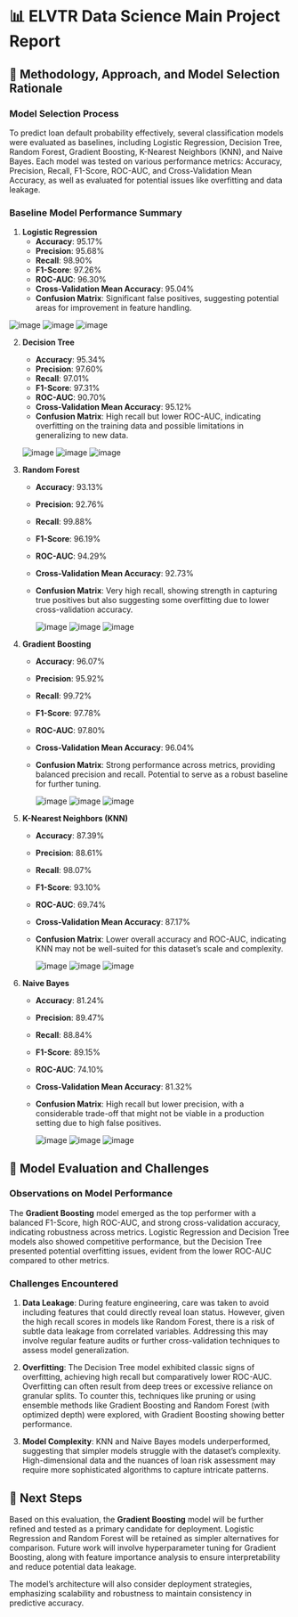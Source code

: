 # 📊 ELVTR Data Science Main Project Report

## 🧠 Methodology, Approach, and Model Selection Rationale

### Model Selection Process
To predict loan default probability effectively, several classification models were evaluated as baselines, including Logistic Regression, Decision Tree, Random Forest, Gradient Boosting, K-Nearest Neighbors (KNN), and Naive Bayes. Each model was tested on various performance metrics: Accuracy, Precision, Recall, F1-Score, ROC-AUC, and Cross-Validation Mean Accuracy, as well as evaluated for potential issues like overfitting and data leakage.

### Baseline Model Performance Summary

1. **Logistic Regression**
   - **Accuracy**: 95.17%
   - **Precision**: 95.68%
   - **Recall**: 98.90%
   - **F1-Score**: 97.26%
   - **ROC-AUC**: 96.30%
   - **Cross-Validation Mean Accuracy**: 95.04%
   - **Confusion Matrix**: Significant false positives, suggesting potential areas for improvement in feature handling.

  ![image](https://github.com/user-attachments/assets/841f6e24-2e42-4708-b484-05d4adbefe86)
  ![image](https://github.com/user-attachments/assets/e8e4fe41-0521-402f-89d3-b97ce9d6da90)
  ![image](https://github.com/user-attachments/assets/a524526d-4950-4d8f-bbc6-e29c062a88a1)

2. **Decision Tree**
   - **Accuracy**: 95.34%
   - **Precision**: 97.60%
   - **Recall**: 97.01%
   - **F1-Score**: 97.31%
   - **ROC-AUC**: 90.70%
   - **Cross-Validation Mean Accuracy**: 95.12%
   - **Confusion Matrix**: High recall but lower ROC-AUC, indicating overfitting on the training data and possible limitations in generalizing to new data.
  
   ![image](https://github.com/user-attachments/assets/09d804e5-2378-4055-a974-f0b1009d70b0)
   ![image](https://github.com/user-attachments/assets/7d3cd1f1-66c1-4ad1-9b41-5bf816124a5e)
   ![image](https://github.com/user-attachments/assets/e996a0bb-497d-4111-bd18-392594a93698)

4. **Random Forest**
   - **Accuracy**: 93.13%
   - **Precision**: 92.76%
   - **Recall**: 99.88%
   - **F1-Score**: 96.19%
   - **ROC-AUC**: 94.29%
   - **Cross-Validation Mean Accuracy**: 92.73%
   - **Confusion Matrix**: Very high recall, showing strength in capturing true positives but also suggesting some overfitting due to lower cross-validation accuracy.

     ![image](https://github.com/user-attachments/assets/dae2264b-08f5-4c5b-a002-466ee724bd11)
     ![image](https://github.com/user-attachments/assets/a7efcaf9-6613-498b-b6ae-2f687abab556)
     ![image](https://github.com/user-attachments/assets/98bce0b9-381f-4696-9739-2e0cdad6a596)


5. **Gradient Boosting**
   - **Accuracy**: 96.07%
   - **Precision**: 95.92%
   - **Recall**: 99.72%
   - **F1-Score**: 97.78%
   - **ROC-AUC**: 97.80%
   - **Cross-Validation Mean Accuracy**: 96.04%
   - **Confusion Matrix**: Strong performance across metrics, providing balanced precision and recall. Potential to serve as a robust baseline for further tuning.
  
     ![image](https://github.com/user-attachments/assets/53405cc1-dfc8-4f18-bfe8-434846b640e0)
     ![image](https://github.com/user-attachments/assets/e277261f-ec99-4b4d-8807-08cd09802ac9)
     ![image](https://github.com/user-attachments/assets/a26d32f6-9e4b-4f5e-834a-93ae45603b77)


6. **K-Nearest Neighbors (KNN)**
   - **Accuracy**: 87.39%
   - **Precision**: 88.61%
   - **Recall**: 98.07%
   - **F1-Score**: 93.10%
   - **ROC-AUC**: 69.74%
   - **Cross-Validation Mean Accuracy**: 87.17%
   - **Confusion Matrix**: Lower overall accuracy and ROC-AUC, indicating KNN may not be well-suited for this dataset’s scale and complexity.
  
     ![image](https://github.com/user-attachments/assets/3e1d5545-b17e-4883-bb94-7e22a075a273)
     ![image](https://github.com/user-attachments/assets/60df92ee-83f2-4093-bf1c-37f3e2c5ffa1)
     ![image](https://github.com/user-attachments/assets/4890a68c-e7f3-4347-8913-284411df1551)


7. **Naive Bayes**
   - **Accuracy**: 81.24%
   - **Precision**: 89.47%
   - **Recall**: 88.84%
   - **F1-Score**: 89.15%
   - **ROC-AUC**: 74.10%
   - **Cross-Validation Mean Accuracy**: 81.32%
   - **Confusion Matrix**: High recall but lower precision, with a considerable trade-off that might not be viable in a production setting due to high false positives.
  
     ![image](https://github.com/user-attachments/assets/04b791f0-ecfb-459d-b7e5-86edb458400c)
     ![image](https://github.com/user-attachments/assets/0fa2d76e-7aa1-4702-83cb-9160d441e60d)
     ![image](https://github.com/user-attachments/assets/da3acf0e-a10f-4a1f-bed7-f30fecc2971f)


## 📝 Model Evaluation and Challenges

### Observations on Model Performance
The **Gradient Boosting** model emerged as the top performer with a balanced F1-Score, high ROC-AUC, and strong cross-validation accuracy, indicating robustness across metrics. Logistic Regression and Decision Tree models also showed competitive performance, but the Decision Tree presented potential overfitting issues, evident from the lower ROC-AUC compared to other metrics.

### Challenges Encountered
1. **Data Leakage**: During feature engineering, care was taken to avoid including features that could directly reveal loan status. However, given the high recall scores in models like Random Forest, there is a risk of subtle data leakage from correlated variables. Addressing this may involve regular feature audits or further cross-validation techniques to assess model generalization.

2. **Overfitting**: The Decision Tree model exhibited classic signs of overfitting, achieving high recall but comparatively lower ROC-AUC. Overfitting can often result from deep trees or excessive reliance on granular splits. To counter this, techniques like pruning or using ensemble methods like Gradient Boosting and Random Forest (with optimized depth) were explored, with Gradient Boosting showing better performance.

3. **Model Complexity**: KNN and Naive Bayes models underperformed, suggesting that simpler models struggle with the dataset’s complexity. High-dimensional data and the nuances of loan risk assessment may require more sophisticated algorithms to capture intricate patterns.

## 🚀 Next Steps
Based on this evaluation, the **Gradient Boosting** model will be further refined and tested as a primary candidate for deployment. Logistic Regression and Random Forest will be retained as simpler alternatives for comparison. Future work will involve hyperparameter tuning for Gradient Boosting, along with feature importance analysis to ensure interpretability and reduce potential data leakage.

The model’s architecture will also consider deployment strategies, emphasizing scalability and robustness to maintain consistency in predictive accuracy.
